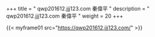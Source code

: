 +++
title = "  qwp201612.jjj123.com 秦偉平 "
description = "  qwp201612.jjj123.com 秦偉平   "
weight = 20
+++


{{< myframe01 src="https://qwp201612.jjj123.com/" >}}

